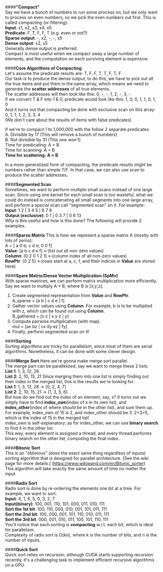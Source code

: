 ####**"Compact"**  
Say we have a bunch of numbers to run some process on, but we only want to process on even numbers, so we pick the even numbers out first. This is called compacting (or filtering).  
**Input**: x1, x2, x3, x4, x5  
**Predicate**: F, T, F, F, T (e.g. even or not?)  
**Sparse output**: -, x2, -, -, x5  
**Dense output**: x2, x5  
Generally dense output is preferred.  
Compact is most useful when we compact away a large number of elements, and the computation on each surviving element is expensive.

####**Core Algorithms of Compacting**  
Let's assume the predicate results are: T, F, F, T, T, F, T, F  
Our task is to produce the dense output; to do this, we have to pick out all the true items and put them in the same array, which means we need to generate the **scatter addresses** of all true elements.  
The scatter addresses will then look like this: 0, -, -, 1, 2, -, 3, -  
If we convert T & F into 1 & 0, predicate would look like this: 1, 0, 0, 1, 1, 0, 1, 0  
And it turns out that compacting be done with exclusive scan on this array: 0, 1, 1, 1, 2, 3, 3, 4  
(We don't care about the results of items with false predicates)  

If we're to compact 1 to 1,000,000 with the follow 2 separate predicates:  
A. Divisible by 17 (This will remove a bunch of numbers)  
B. Not divisible by 31 (This one won't)  
Time for predicating: A = B  
Time for scanning: A = B  
**Time for scattering: A < B**  

In a more generalized form of compacting, the predicate results might be numbers rather than simple T/F. In that case, we can also use scan to produce the scatter addresses.  

####**Segmented Scan**  
Sometimes, we want to perform multiple small scans instead of one large scan. Since using one kernel for each small scan is too wasteful, what we could do instead is comcatenating all small segments into one large array, and perform a special scan call "segmented scan" on it. For example:  
**Input**: 1 2 | 3 4 5 | 6 7 8  
**Output (exclusive)**: 0 1 | 0 3 7 | 0 6 13  
Why is this useful and how is this done? The following will provide 2 examples.  

####**Sparse Matrix** 
This is how we represent a sparse matrix A (mostly with lots of zeros):    
A = [ a 0 b; c d e; 0 0 f]  
**Value**: [a b c d e f] <-(list out all non-zero values)  
**Column**: [0 2 0 1 2 1] <-(column index of all non-zero values)  
**RowPtr**: [0 2 5] <-(rows start at a, c, f, and their indices in **Value** are stored here)  

####**Spare Matrix/Dense Vector Multiplication (SpMv)**  
With sparse matrices, we can perform matrix multiplication more efficiently.  
Say we want to multiply A * B, where B is [x;y;z].  
1. Create segmented representation from **Value** and **RowPtr**.  
A_sparse = [a b | c d e | f]  
2. Gather vector values using **Column**. For example, b is to be multiplied with z, which can be found out using **Column**.  
B_gathered = [x z | x y z | y]  
3. Compute pairwise multiplication (with map).  
mul = [ax bz | cx dy ez | fy]  
4. Finally, perform segmented scan on it!  

####**Sorting**  
Sorting algorithms are tricky for parallelism, since most of them are serial algorithms. Nonetheless, it can be done with some clever design.  

####**Merge Sort**
Here we're gonna make merge sort parallel.  
The merge part can be parallelized; say we want to merge these 2 lists:  
**List 1**: 1, 3, 12, 28  
**List 2**: 2, 10, 15, 21
Since merging them into one list is simply finding out their index in the merged list, this is the results we're looking for:  
**List 1**: 1, 3, 12, 28 -> [0, 2, 4, 7]  
**List 2**: 2, 10, 15, 21 -> [1, 3, 5, 6]  
But how do we find out the index of an element, say, x? It turns out we simply have to find **index_own**(index of x in its own list), and **index_other**(index of where should be in the other list), and sum them up.  
For example, index_own of 15 is 2, and index_other should be 3. 2+3=5, which is the index of 15 in the merged list!  
index_own is self-explanatory; as for index_other, we can use **binary search** to find it in the other list.  
This way, every element is assigned a thread, and every thread performs binary search on the other list, computing the final index.  

####**Bitonic Sort**  
This is an "oblivious" (does the exact same thing regardless of inputs) sorting algorithm that is designed for parallel architecture. [See the wiki page for more details.] (https://www.wikiwand.com/en/Bitonic_sorter)  
This algorithm will take exactly the same amount of time no matter the input.  

####**Radix Sort**  
Radix sort is done by re-ordering the elements one bit at a time. For example, we want to sort:  
**Input**: 4, 1, 6, 5, 0, 3, 2, 7  
**Input(binary)**: 100, 001, 110, 101, 000, 011, 010, 111  
**Sort the 1st bit**: 100, 110, 000, 010, 001, 101, 011, 111   
**Sort the 2nd bit**: 100, 000, 001, 101, 110, 010, 011, 111  
**Sort the 3rd bit**: 000, 001, 010, 011, 100, 101, 110, 111  
You'll notice that each sorting is **compacting** w.r.t. each bit, which is ideal for parallelism.  
Complexity of radix sort is O(kn), where k is the number of bits, and n is the number of inputs.  

####**Quick Sort**  
Quick sort relies on recursion; although CUDA starts supporting recursion recently, it's a challenging task to implement efficient recursive algorithms on a GPU.  
